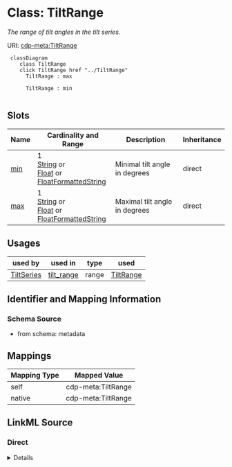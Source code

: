 

# Class: TiltRange


_The range of tilt angles in the tilt series._





URI: [cdp-meta:TiltRange](metadataTiltRange)






```mermaid
 classDiagram
    class TiltRange
    click TiltRange href "../TiltRange"
      TiltRange : max

      TiltRange : min


```




<!-- no inheritance hierarchy -->


## Slots

| Name | Cardinality and Range | Description | Inheritance |
| ---  | --- | --- | --- |
| [min](min.md) | 1 <br/> [String](String.md)&nbsp;or&nbsp;<br />[Float](Float.md)&nbsp;or&nbsp;<br />[FloatFormattedString](FloatFormattedString.md) | Minimal tilt angle in degrees | direct |
| [max](max.md) | 1 <br/> [String](String.md)&nbsp;or&nbsp;<br />[Float](Float.md)&nbsp;or&nbsp;<br />[FloatFormattedString](FloatFormattedString.md) | Maximal tilt angle in degrees | direct |





## Usages

| used by | used in | type | used |
| ---  | --- | --- | --- |
| [TiltSeries](TiltSeries.md) | [tilt_range](tilt_range.md) | range | [TiltRange](TiltRange.md) |






## Identifier and Mapping Information







### Schema Source


* from schema: metadata




## Mappings

| Mapping Type | Mapped Value |
| ---  | ---  |
| self | cdp-meta:TiltRange |
| native | cdp-meta:TiltRange |







## LinkML Source

<!-- TODO: investigate https://stackoverflow.com/questions/37606292/how-to-create-tabbed-code-blocks-in-mkdocs-or-sphinx -->

### Direct

<details>
```yaml
name: TiltRange
description: The range of tilt angles in the tilt series.
from_schema: metadata
attributes:
  min:
    name: min
    description: Minimal tilt angle in degrees
    from_schema: metadata
    exact_mappings:
    - cdp-common:tiltseries_tilt_min
    rank: 1000
    alias: min
    owner: TiltRange
    domain_of:
    - TiltRange
    required: true
    inlined: true
    inlined_as_list: true
    minimum_value: -90
    maximum_value: 90
    pattern: ^float[ ]*\{[a-zA-Z0-9_-]+\}[ ]*$
    unit:
      symbol: °
      descriptive_name: degrees
    any_of:
    - range: float
      minimum_value: -90
      maximum_value: 90
    - range: FloatFormattedString
  max:
    name: max
    description: Maximal tilt angle in degrees
    from_schema: metadata
    exact_mappings:
    - cdp-common:tiltseries_tilt_max
    rank: 1000
    alias: max
    owner: TiltRange
    domain_of:
    - TiltRange
    required: true
    inlined: true
    inlined_as_list: true
    minimum_value: -90
    maximum_value: 90
    pattern: ^float[ ]*\{[a-zA-Z0-9_-]+\}[ ]*$
    unit:
      symbol: °
      descriptive_name: degrees
    any_of:
    - range: float
      minimum_value: -90
      maximum_value: 90
    - range: FloatFormattedString

```
</details>

### Induced

<details>
```yaml
name: TiltRange
description: The range of tilt angles in the tilt series.
from_schema: metadata
attributes:
  min:
    name: min
    description: Minimal tilt angle in degrees
    from_schema: metadata
    exact_mappings:
    - cdp-common:tiltseries_tilt_min
    rank: 1000
    alias: min
    owner: TiltRange
    domain_of:
    - TiltRange
    range: string
    required: true
    inlined: true
    inlined_as_list: true
    minimum_value: -90
    maximum_value: 90
    pattern: ^float[ ]*\{[a-zA-Z0-9_-]+\}[ ]*$
    unit:
      symbol: °
      descriptive_name: degrees
    any_of:
    - range: float
      minimum_value: -90
      maximum_value: 90
    - range: FloatFormattedString
  max:
    name: max
    description: Maximal tilt angle in degrees
    from_schema: metadata
    exact_mappings:
    - cdp-common:tiltseries_tilt_max
    rank: 1000
    alias: max
    owner: TiltRange
    domain_of:
    - TiltRange
    range: string
    required: true
    inlined: true
    inlined_as_list: true
    minimum_value: -90
    maximum_value: 90
    pattern: ^float[ ]*\{[a-zA-Z0-9_-]+\}[ ]*$
    unit:
      symbol: °
      descriptive_name: degrees
    any_of:
    - range: float
      minimum_value: -90
      maximum_value: 90
    - range: FloatFormattedString

```
</details>
